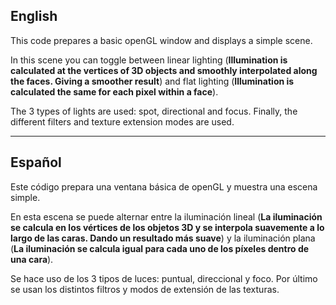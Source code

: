 

## English

This code prepares a basic openGL window and displays a simple scene.

In this scene you can toggle between linear lighting (**Illumination is calculated at the vertices of 3D objects and smoothly interpolated along the faces. Giving a smoother result**) and flat lighting (**Illumination is calculated the same for each pixel within a face**).

The 3 types of lights are used: spot, directional and focus. Finally, the different filters and texture extension modes are used.

---

## Español

Este código prepara una ventana básica de openGL y muestra una escena simple. 

En esta escena se puede alternar entre la iluminación lineal (**La iluminación se calcula en los vértices de los objetos 3D y se interpola suavemente a lo largo de las caras. Dando un resultado más suave**) y la iluminación plana (**La iluminación se calcula igual para cada uno de los píxeles dentro de una cara**).

Se hace uso de los 3 tipos de luces: puntual, direccional y foco. Por último se usan los distintos filtros y modos de extensión de las texturas.